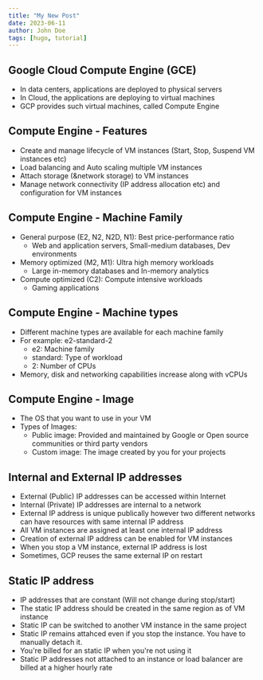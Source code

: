 ```yaml
---
title: "My New Post"
date: 2023-06-11
author: John Doe
tags: [hugo, tutorial]
---
```


## Google Cloud Compute Engine (GCE)

- In data centers, applications are deployed to physical servers
- In Cloud, the applications are deploying to virtual machines
- GCP provides such virtual machines, called Compute Engine

## Compute Engine - Features
- Create and manage lifecycle of VM instances (Start, Stop, Suspend VM instances etc)
- Load balancing and Auto scaling multiple VM instances
- Attach storage (&network storage) to VM instances
- Manage network connectivity (IP address allocation etc) and configuration for VM instances

## Compute Engine - Machine Family
- General purpose (E2, N2, N2D, N1): Best price-performance ratio
  - Web and application servers, Small-medium databases, Dev environments
- Memory optimized (M2, M1): Ultra high memory workloads
  - Large in-memory databases and In-memory analytics
- Compute optimized (C2): Compute intensive workloads
  - Gaming applications

## Compute Engine - Machine types
- Different machine types are available for each machine family
- For example: e2-standard-2
  - e2: Machine family
  - standard: Type of workload
  - 2: Number of CPUs
- Memory, disk and networking capabilities increase along with vCPUs

## Compute Engine - Image
- The OS that you want to use in your VM
- Types of Images:
  - Public image: Provided and maintained by Google or Open source communities or third party vendors
  - Custom image: The image created by you for your projects

## Internal and External IP addresses
- External (Public) IP addresses can be accessed within Internet
- Internal (Private) IP addresses are internal to a network
- External IP address is unique publically however two different networks can have resources with same internal IP address
- All VM instances are assigned at least one internal IP address
- Creation of external IP address can be enabled for VM instances
- When you stop a VM instance, external IP address is lost
- Sometimes, GCP reuses the same external IP on restart

## Static IP address
- IP addresses that are constant (Will not change during stop/start)
- The static IP address should be created in the same region as of VM instance
- Static IP can be switched to another VM instance in the same project
- Static IP remains attahced even if you stop the instance. You have to manually detach it.
- You're billed for an static IP when you're not using it
- Static IP addresses not attached to an instance or load balancer are billed at a higher hourly rate

